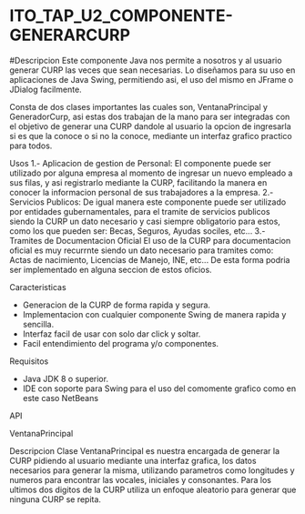 # ITO_TAP_U2_COMPONENTE-GENERARCURP
#Descripcion
Este componente Java nos permite a nosotros y al usuario generar CURP las veces que sean
necesarias. Lo diseñamos para su uso en aplicaciones de Java Swing, permitiendo asi, el
uso del mismo en JFrame o JDialog facilmente.

Consta de dos clases importantes las cuales son, VentanaPrincipal y GeneradorCurp, asi
estas dos trabajan de la mano para ser integradas con el objetivo de generar una CURP
dandole al usuario la opcion de ingresarla si es que la conoce o si no la conoce, 
mediante un interfaz grafico practico para todos.

Usos
1.- Aplicacion de gestion de Personal:
El componente puede ser utilizado por alguna empresa al momento de ingresar un nuevo
empleado a sus filas, y asi registrarlo mediante la CURP, facilitando la manera en
conocer la informacion personal de sus trabajadores a la empresa.
2.- Servicios Publicos:
De igual manera este componente puede ser utilizado por entidades gubernamentales,
para el tramite de servicios publicos siendo la CURP un dato necesario y casi
siempre obligatorio para estos, como los que pueden ser: Becas, Seguros, Ayudas 
sociles, etc...
3.- Tramites de Documentacion Oficial
El uso de la CURP para documentacion oficial es muy recurrnte siendo un dato necesario
para tramites como: Actas de nacimiento, Licencias de Manejo, INE, etc... De esta forma
podria ser implementado en alguna seccion de estos oficios.

Caracteristicas
* Generacion de la CURP de forma rapida y segura.
* Implementacion con cualquier componente Swing de manera rapida y sencilla.
* Interfaz facil de usar con solo dar click y soltar.
* Facil entendimiento del programa y/o componentes.

Requisitos
* Java JDK 8 o superior.
* IDE con soporte para Swing para el uso del comomente grafico como en este caso NetBeans

API

VentanaPrincipal

Descripcion
Clase VentanaPrincipal es nuestra encargada de generar la CURP pidiendo al usuario mediante
una interfaz grafica, los datos necesarios para generar la misma, utilizando parametros como
longitudes y numeros para encontrar las vocales, iniciales y consonantes. Para los ultimos
dos digitos de la CURP utiliza un enfoque aleatorio para generar que ninguna CURP se repita.

